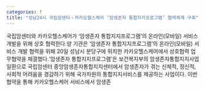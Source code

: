 ```yaml
---
categories: f
title: "성남24시 국립암센터‧카카오헬스케어 ‘암생존자 통합지지프로그램’ 협력체계 구축"
---
```

국립암센터와 카카오헬스케어가 ‘암생존자 통합지지프로그램’의 온라인(모바일) 서비스 개발을 위해 상호 협력한다.양 기관은 ‘암생존자 통합지지프로그램’의 온라인(모바일) 서비스 개발 협력을 위해 20일 성남시 분당구에 위치한 카카오헬스케어에서 상호협력 업무협약을 체결했다.‘암생존자 통합지지프로그램’은 보건복지부의 암생존자통합지지사업 일환으로 국립암센터 중앙암생존자통합지지센터에서 암생존자가 겪는 신체적, 정신적, 사회적 어려움을 경감하기 위해 국가차원의 통합지지서비스를 제공하는 사업이다. 이번 협약을 통해 카카오헬스케어 서비스에서 암생존